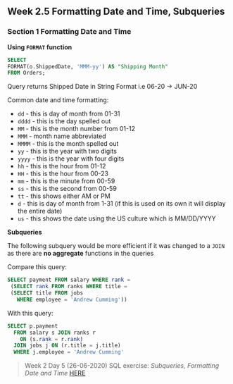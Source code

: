 ## Week 2.5 Formatting Date and Time, Subqueries

### Section 1 Formatting Date and Time 

**Using `FORMAT` function**

```sql
SELECT 
FORMAT(o.ShippedDate, 'MMM-yy') AS "Shipping Month"
FROM Orders;
```

Query returns Shipped Date in String Format i.e 06-20 -> JUN-20

Common date and time formatting: 

- `dd` - this is day of month from 01-31
- `dddd` - this is the day spelled out
- `MM` - this is the month number from 01-12
- `MMM` - month name abbreviated
- `MMMM` - this is the month spelled out
- `yy` - this is the year with two digits
- `yyyy` - this is the year with four digits
- `hh` - this is the hour from 01-12
- `HH` - this is the hour from 00-23
- `mm` - this is the minute from 00-59
- `ss` - this is the second from 00-59
- `tt` - this shows either AM or PM
- `d` - this is day of month from 1-31 (if this is used on its own it will display the entire date)
- `us` - this shows the date using the US culture which is MM/DD/YYYY

**Subqueries**

The following subquery would be more efficient if it was changed to a `JOIN` as there are **no aggregate** functions in the queries

Compare this query:

```sql
SELECT payment FROM salary WHERE rank =
 (SELECT rank FROM ranks WHERE title =
 (SELECT title FROM jobs 
   WHERE employee = 'Andrew Cumming'))
```

With this query:

```sql
SELECT p.payment 
  FROM salary s JOIN ranks r
    ON (s.rank = r.rank)
  JOIN jobs j ON (r.title = j.title)
  WHERE j.employee = 'Andrew Cumming'
```


> Week 2 Day 5 (26-06-2020) SQL exercise: *Subqueries, Formatting Date and Time* [HERE](day5_exercise.sql)
